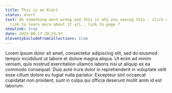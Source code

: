 ```yaml
---
title: This is an Alert
status: alert
text: Ok something went wrong and this is why you seeing this - click on the
  link to learn more about it all.. link to page ?
showlink: true
date: 2022-09-17 20:23:53
eleventyExcludeFromCollections: true
---
```


Lorem ipsum dolor sit amet, consectetur adipiscing elit, sed do eiusmod tempor incididunt ut labore et dolore magna aliqua. Ut enim ad minim veniam, quis nostrud exercitation ullamco laboris nisi ut aliquip ex ea commodo consequat. Duis aute irure dolor in reprehenderit in voluptate velit esse cillum dolore eu fugiat nulla pariatur. Excepteur sint occaecat cupidatat non proident, sunt in culpa qui officia deserunt mollit anim id est laborum.
